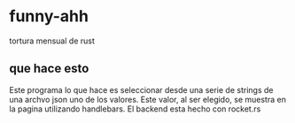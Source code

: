 # funny-ahh
tortura mensual de rust

## que hace esto
Este programa lo que hace es seleccionar desde una serie de strings de una archvo json uno de los valores. 
Este valor, al ser elegido, se muestra en la pagina utilizando handlebars. El backend esta hecho con rocket.rs
